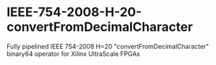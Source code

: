 # IEEE-754-2008-H-20-convertFromDecimalCharacter
Fully pipelined IEEE 754-2008 H=20 "convertFromDecimalCharacter" binary64 operator for Xilinx UltraScale FPGAs
